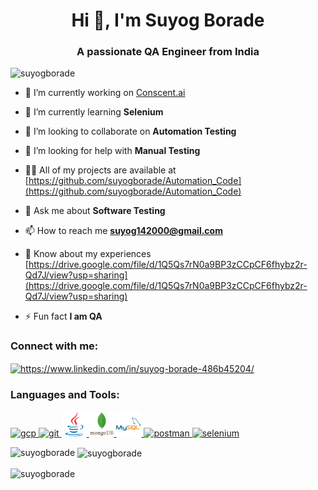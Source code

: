<h1 align="center">Hi 👋, I'm Suyog Borade</h1>
<h3 align="center">A passionate QA Engineer from India</h3>

<p align="left"> <img src="https://komarev.com/ghpvc/?username=suyogborade&label=Profile%20views&color=0e75b6&style=flat" alt="suyogborade" /> </p>

- 🔭 I’m currently working on [Conscent.ai](https://conscent.ai/)

- 🌱 I’m currently learning **Selenium**

- 👯 I’m looking to collaborate on **Automation Testing**

- 🤝 I’m looking for help with **Manual Testing**

- 👨‍💻 All of my projects are available at [https://github.com/suyogborade/Automation_Code](https://github.com/suyogborade/Automation_Code)

- 💬 Ask me about **Software Testing**

- 📫 How to reach me **suyog142000@gmail.com**

- 📄 Know about my experiences [https://drive.google.com/file/d/1Q5Qs7rN0a9BP3zCCpCF6fhybz2r-Qd7J/view?usp=sharing](https://drive.google.com/file/d/1Q5Qs7rN0a9BP3zCCpCF6fhybz2r-Qd7J/view?usp=sharing)

- ⚡ Fun fact **I am QA**

<h3 align="left">Connect with me:</h3>
<p align="left">
<a href="https://www.linkedin.com/in/suyog-borade-486b45204/" target="blank"><img align="center" src="https://raw.githubusercontent.com/rahuldkjain/github-profile-readme-generator/master/src/images/icons/Social/linked-in-alt.svg" alt="https://www.linkedin.com/in/suyog-borade-486b45204/" height="30" width="40" /></a>


<h3 align="left">Languages and Tools:</h3>
 </a> <a href="https://cloud.google.com" target="_blank" rel="noreferrer"> <img src="https://www.vectorlogo.zone/logos/google_cloud/google_cloud-icon.svg" alt="gcp" width="40" height="40"/> </a> <a href="https://git-scm.com/" target="_blank" rel="noreferrer"> <img src="https://www.vectorlogo.zone/logos/git-scm/git-scm-icon.svg" alt="git" width="40" height="40"/> </a> <a href="https://www.java.com" target="_blank" rel="noreferrer"> <img src="https://raw.githubusercontent.com/devicons/devicon/master/icons/java/java-original.svg" alt="java" width="40" height="40"/> </a> <a href="https://www.mongodb.com/" target="_blank" rel="noreferrer"> <img src="https://raw.githubusercontent.com/devicons/devicon/master/icons/mongodb/mongodb-original-wordmark.svg" alt="mongodb" width="40" height="40"/> </a> <a href="https://www.mysql.com/" target="_blank" rel="noreferrer"> <img src="https://raw.githubusercontent.com/devicons/devicon/master/icons/mysql/mysql-original-wordmark.svg" alt="mysql" width="40" height="40"/> </a> <a href="https://postman.com" target="_blank" rel="noreferrer"> <img src="https://www.vectorlogo.zone/logos/getpostman/getpostman-icon.svg" alt="postman" width="40" height="40"/> </a> <a href="https://www.selenium.dev" target="_blank" rel="noreferrer"> <img src="https://raw.githubusercontent.com/detain/svg-logos/780f25886640cef088af994181646db2f6b1a3f8/svg/selenium-logo.svg" alt="selenium" width="40" height="40"/> </a> </p>

<p><img align="left" src="https://github-readme-stats.vercel.app/api/top-langs?username=suyogborade&show_icons=true&locale=en&layout=compact" alt="suyogborade" /></p>

<p>&nbsp;<img align="center" src="https://github-readme-stats.vercel.app/api?username=suyogborade&show_icons=true&locale=en" alt="suyogborade" /></p>

<p><img align="center" src="https://github-readme-streak-stats.herokuapp.com/?user=suyogborade&" alt="suyogborade" /></p>
